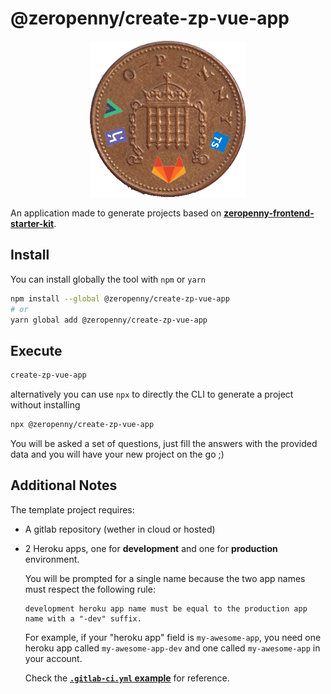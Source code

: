 
# @zeropenny/create-zp-vue-app

<p align="center"><img height="250" width="250" src="./images/logo.png" /></p>

An application made to generate projects based on [**zeropenny-frontend-starter-kit**](https://github.com/zero-penny-architecture/vuejs-starter-kit).

## Install

You can install globally the tool with `npm` or `yarn` 

``` bash
npm install --global @zeropenny/create-zp-vue-app
# or
yarn global add @zeropenny/create-zp-vue-app
```

## Execute

``` bash
create-zp-vue-app
```

alternatively you can use `npx` to directly the CLI to generate a project without installing

``` bash
npx @zeropenny/create-zp-vue-app
```

You will be asked a set of questions, just fill the answers with the provided data and you will have your new project on the go ;)

## Additional Notes

The template project requires:

- A gitlab repository (wether in cloud or hosted)
- 2 Heroku apps, one for **development** and one for **production** environment. 
  
  You will be prompted for a single name because the two app names must respect the following rule:

  ```
  development heroku app name must be equal to the production app name with a "-dev" suffix.
  ```

  For example, if your "heroku app" field is `my-awesome-app`, you need one heroku app called `my-awesome-app-dev` and one called `my-awesome-app` in your account.
  
  Check the [**`.gitlab-ci.yml` example**](https://github.com/zero-penny-architecture/vuejs-starter-kit/blob/master/.gitlab-ci.yml) for reference.